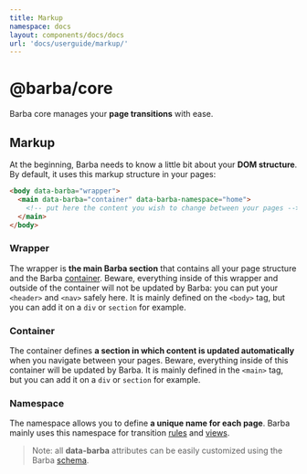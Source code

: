 ```yaml
---
title: Markup
namespace: docs
layout: components/docs/docs
url: 'docs/userguide/markup/'
---
```


# @barba/core

Barba core manages your **page transitions** with ease.

## Markup

At the beginning, Barba needs to know a little bit about your **DOM structure**.
By default, it uses this markup structure in your pages:

```html
<body data-barba="wrapper">
  <main data-barba="container" data-barba-namespace="home">
    <!-- put here the content you wish to change between your pages -->
  </main>
</body>
```

### Wrapper

The wrapper is **the main Barba section** that contains all your page structure and the Barba [container](#container). Beware, everything inside of this wrapper and outside of the container will not be updated by Barba: you can put your `<header>` and `<nav>` safely here. It is mainly defined on the `<body>` tag, but you can add it on a `div` or `section` for example.

### Container

The container defines **a section in which content is updated automatically** when you navigate between your pages. Beware, everything inside of this container will be updated by Barba. It is mainly defined in the `<main>` tag, but you can add it on a `div` or `section` for example.

### Namespace

The namespace allows you to define **a unique name for each page**. Barba mainly uses this namespace for transition [rules](#rules) and [views](#view-object).

> Note: all **data-barba** attributes can be easily customized using the Barba [schema](#schema).
